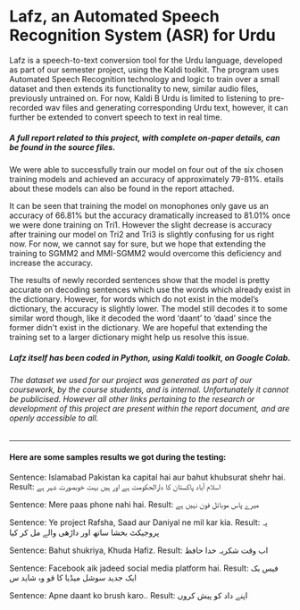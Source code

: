 # Lafz, an Automated Speech Recognition System  (ASR) for Urdu
Lafz is a speech-to-text conversion tool for the Urdu language, developed as part of our semester project, using the Kaldi toolkit. The program uses Automated Speech Recognition technology and logic to train over a small dataset and then extends its functionality to new, similar audio files, previously untrained on. For now, Kaldi B Urdu is limited to listening to pre-recorded wav files and generating corresponding Urdu text, however, it can further be extended to convert speech to text in real time.

##### A full report related to this project, with complete on-paper details, can be found in the source files.

We were able to successfully train our model on four out of the six chosen training models and achieved an accuracy of approximately 79-81%. etails about these models can also be found in the report attached.

It can be seen that training the model on monophones only gave us an accuracy of 66.81% but the accuracy dramatically increased to 81.01% once we were done training on Tri1. However the slight decrease is accuracy after training our model on Tri2 and Tri3 is slightly confusing for us right now. For now, we cannot say for sure, but we hope that extending the training to SGMM2 and MMI-SGMM2 would overcome this deficiency and increase the accuracy.

The results of newly recorded sentences show that the model is pretty accurate on decoding sentences which use the words which already exist in the dictionary. However, for words which do not exist in the model’s dictionary, the accuracy is slightly lower. The model still decodes it to some similar word though, like it decoded the word ‘daant’ to ‘daad’ since the former didn't exist in the dictionary. We are hopeful that extending the training set to a larger dictionary might help us resolve this issue.

##### Lafz itself has been coded in Python, using Kaldi toolkit, on Google Colab.

###### The dataset we used for our project was generated as part of our coursework, by the course students, and is internal. Unfortunately it cannot be publicised. However all other links pertaining to the research or development of this project are present within the report document, and are openly accessible to all.

_________________________________________________________________________________________________________________________________________________________________________

#### Here are some samples results we got during the testing:

Sentence: Islamabad Pakistan ka capital hai aur bahut khubsurat shehr hai.
Result:       اسلام آباد پاکستان کا دارالحکومت ہے اور ہیں بہت خوبصورت شہر ہے

Sentence: Mere paas phone nahi hai.
Result:       میرے پاس موبائل فون نہیں ہے

Sentence: Ye project Rafsha, Saad aur Daniyal ne mil kar kia.
Result:       یہ پروجیکٹ بخشا ساتھ اور داڑھی والے مل کر کیا

Sentence: Bahut shukriya, Khuda Hafiz.
Result:       اب وقت شکریہ خدا حافظ

Sentence: Facebook aik jadeed social media platform hai.
Result:       فیس بک ایک جدید سوشل میڈیا کا قو وہ شاید س

Sentence: Apne daant ko brush karo..
Result:       اپنے داد کو پیش کروں
